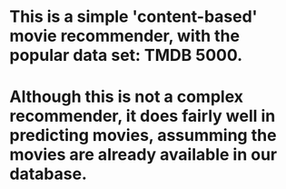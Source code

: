 # This is a simple 'content-based' movie recommender, with the popular data set: TMDB 5000. 
# Although this is not a complex recommender, it does fairly well in predicting movies, assumming the movies are already available in our database. 

